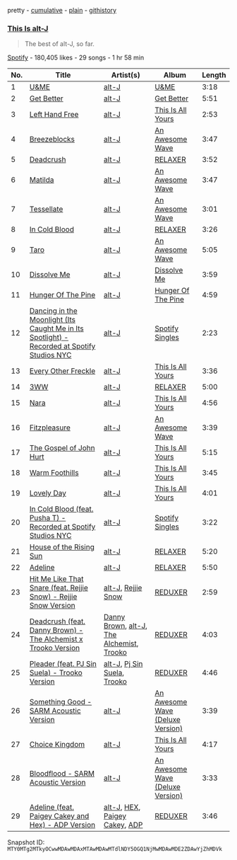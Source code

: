 pretty - [cumulative](/playlists/cumulative/37i9dQZF1DWXMmak2OV7PN.md) - [plain](/playlists/plain/37i9dQZF1DWXMmak2OV7PN) - [githistory](https://github.githistory.xyz/mackorone/spotify-playlist-archive/blob/main/playlists/plain/37i9dQZF1DWXMmak2OV7PN)

### [This Is alt\-J](https://open.spotify.com/playlist/37i9dQZF1DWXMmak2OV7PN)

> The best of alt\-J, so far.

[Spotify](https://open.spotify.com/user/spotify) - 180,405 likes - 29 songs - 1 hr 58 min

| No. | Title | Artist(s) | Album | Length |
|---|---|---|---|---|
| 1 | [U&ME](https://open.spotify.com/track/4UoZigJdqn8y8jmMzuvmLd) | [alt\-J](https://open.spotify.com/artist/3XHO7cRUPCLOr6jwp8vsx5) | [U&ME](https://open.spotify.com/album/4zAk9vfm8nKpkUpCYssqf7) | 3:18 |
| 2 | [Get Better](https://open.spotify.com/track/50C9mP5YA85Bly8BFSi1Rx) | [alt\-J](https://open.spotify.com/artist/3XHO7cRUPCLOr6jwp8vsx5) | [Get Better](https://open.spotify.com/album/6HkxATFH7iwXQVBmNvaE0S) | 5:51 |
| 3 | [Left Hand Free](https://open.spotify.com/track/4iEOVEULZRvmzYSZY2ViKN) | [alt\-J](https://open.spotify.com/artist/3XHO7cRUPCLOr6jwp8vsx5) | [This Is All Yours](https://open.spotify.com/album/4oktVvRuO1In9B7Hz0xm0a) | 2:53 |
| 4 | [Breezeblocks](https://open.spotify.com/track/3n69hLUdIsSa1WlRmjMZlW) | [alt\-J](https://open.spotify.com/artist/3XHO7cRUPCLOr6jwp8vsx5) | [An Awesome Wave](https://open.spotify.com/album/6k3vC8nep1BfqAIJ81L6OL) | 3:47 |
| 5 | [Deadcrush](https://open.spotify.com/track/31NlUNUwkxde5WSm7Uy9WW) | [alt\-J](https://open.spotify.com/artist/3XHO7cRUPCLOr6jwp8vsx5) | [RELAXER](https://open.spotify.com/album/1ScSaTZKeDI1YCAV0fCqWQ) | 3:52 |
| 6 | [Matilda](https://open.spotify.com/track/3aA5fk4c6a7e5HM4rJqkSF) | [alt\-J](https://open.spotify.com/artist/3XHO7cRUPCLOr6jwp8vsx5) | [An Awesome Wave](https://open.spotify.com/album/6k3vC8nep1BfqAIJ81L6OL) | 3:47 |
| 7 | [Tessellate](https://open.spotify.com/track/1o22EcqsCANhwYdaNOSdwS) | [alt\-J](https://open.spotify.com/artist/3XHO7cRUPCLOr6jwp8vsx5) | [An Awesome Wave](https://open.spotify.com/album/6k3vC8nep1BfqAIJ81L6OL) | 3:01 |
| 8 | [In Cold Blood](https://open.spotify.com/track/4mlWaPW8O8sDjT5yJNUktJ) | [alt\-J](https://open.spotify.com/artist/3XHO7cRUPCLOr6jwp8vsx5) | [RELAXER](https://open.spotify.com/album/1ScSaTZKeDI1YCAV0fCqWQ) | 3:26 |
| 9 | [Taro](https://open.spotify.com/track/4tmwiN9YU7xMjh2hoqcVuI) | [alt\-J](https://open.spotify.com/artist/3XHO7cRUPCLOr6jwp8vsx5) | [An Awesome Wave](https://open.spotify.com/album/6k3vC8nep1BfqAIJ81L6OL) | 5:05 |
| 10 | [Dissolve Me](https://open.spotify.com/track/072NO26vkENZYhMeaD07ar) | [alt\-J](https://open.spotify.com/artist/3XHO7cRUPCLOr6jwp8vsx5) | [Dissolve Me](https://open.spotify.com/album/1sImbHvD4SvmySdnu6J3he) | 3:59 |
| 11 | [Hunger Of The Pine](https://open.spotify.com/track/0WgNkkgnjHS2jFHwyP30Lj) | [alt\-J](https://open.spotify.com/artist/3XHO7cRUPCLOr6jwp8vsx5) | [Hunger Of The Pine](https://open.spotify.com/album/17sZzVDEzIyizV1mIb3inW) | 4:59 |
| 12 | [Dancing in the Moonlight \(Its Caught Me in Its Spotlight\) \- Recorded at Spotify Studios NYC](https://open.spotify.com/track/69gzWecgN1hbNH2XhwZeh1) | [alt\-J](https://open.spotify.com/artist/3XHO7cRUPCLOr6jwp8vsx5) | [Spotify Singles](https://open.spotify.com/album/28zTdTImJA9a4vHwMIZuw7) | 2:23 |
| 13 | [Every Other Freckle](https://open.spotify.com/track/6BVBkKpZK09NmifUMZqj1z) | [alt\-J](https://open.spotify.com/artist/3XHO7cRUPCLOr6jwp8vsx5) | [This Is All Yours](https://open.spotify.com/album/4oktVvRuO1In9B7Hz0xm0a) | 3:36 |
| 14 | [3WW](https://open.spotify.com/track/2o54iaxwCr74C9uVk9h3Tl) | [alt\-J](https://open.spotify.com/artist/3XHO7cRUPCLOr6jwp8vsx5) | [RELAXER](https://open.spotify.com/album/1ScSaTZKeDI1YCAV0fCqWQ) | 5:00 |
| 15 | [Nara](https://open.spotify.com/track/57tzAvfPHXHzCHUNp9AUBm) | [alt\-J](https://open.spotify.com/artist/3XHO7cRUPCLOr6jwp8vsx5) | [This Is All Yours](https://open.spotify.com/album/4oktVvRuO1In9B7Hz0xm0a) | 4:56 |
| 16 | [Fitzpleasure](https://open.spotify.com/track/7DdXf9x75iEVCHWfoRwRuR) | [alt\-J](https://open.spotify.com/artist/3XHO7cRUPCLOr6jwp8vsx5) | [An Awesome Wave](https://open.spotify.com/album/6k3vC8nep1BfqAIJ81L6OL) | 3:39 |
| 17 | [The Gospel of John Hurt](https://open.spotify.com/track/5QZJAcP4nu3xL2NQV4AVHO) | [alt\-J](https://open.spotify.com/artist/3XHO7cRUPCLOr6jwp8vsx5) | [This Is All Yours](https://open.spotify.com/album/4oktVvRuO1In9B7Hz0xm0a) | 5:15 |
| 18 | [Warm Foothills](https://open.spotify.com/track/1YUcTZ0ehoHY6G6Prhcbj0) | [alt\-J](https://open.spotify.com/artist/3XHO7cRUPCLOr6jwp8vsx5) | [This Is All Yours](https://open.spotify.com/album/4oktVvRuO1In9B7Hz0xm0a) | 3:45 |
| 19 | [Lovely Day](https://open.spotify.com/track/2hLUWy9FUautRQqbAQ66T9) | [alt\-J](https://open.spotify.com/artist/3XHO7cRUPCLOr6jwp8vsx5) | [This Is All Yours](https://open.spotify.com/album/6TbkWAqqY4nhQnYim61IU8) | 4:01 |
| 20 | [In Cold Blood \(feat\. Pusha T\) \- Recorded at Spotify Studios NYC](https://open.spotify.com/track/2GqDfUHiwCtxyLmb1z5YGL) | [alt\-J](https://open.spotify.com/artist/3XHO7cRUPCLOr6jwp8vsx5) | [Spotify Singles](https://open.spotify.com/album/28zTdTImJA9a4vHwMIZuw7) | 3:22 |
| 21 | [House of the Rising Sun](https://open.spotify.com/track/09W79IcE4FvjeZYiIh8slG) | [alt\-J](https://open.spotify.com/artist/3XHO7cRUPCLOr6jwp8vsx5) | [RELAXER](https://open.spotify.com/album/3lBPyXvg1hhoJ1REnw80fZ) | 5:20 |
| 22 | [Adeline](https://open.spotify.com/track/3fNru4weVUmjoeKVriPvBl) | [alt\-J](https://open.spotify.com/artist/3XHO7cRUPCLOr6jwp8vsx5) | [RELAXER](https://open.spotify.com/album/1ScSaTZKeDI1YCAV0fCqWQ) | 5:50 |
| 23 | [Hit Me Like That Snare \(feat\. Rejjie Snow\) \- Rejjie Snow Version](https://open.spotify.com/track/2gNFtXlsoAkVBhDjinVWXg) | [alt\-J](https://open.spotify.com/artist/3XHO7cRUPCLOr6jwp8vsx5), [Rejjie Snow](https://open.spotify.com/artist/3lLHpTOJ11tWiUNGYN14gt) | [REDUXER](https://open.spotify.com/album/0wIrjFHo978a5qUT2DQO0W) | 2:59 |
| 24 | [Deadcrush \(feat\. Danny Brown\) \- The Alchemist x Trooko Version](https://open.spotify.com/track/1aX1uTxj1ehfaKhqz2LcMy) | [Danny Brown](https://open.spotify.com/artist/7aA592KWirLsnfb5ulGWvU), [alt\-J](https://open.spotify.com/artist/3XHO7cRUPCLOr6jwp8vsx5), [The Alchemist](https://open.spotify.com/artist/0eVyjRhzZKke2KFYTcDkeu), [Trooko](https://open.spotify.com/artist/6mPl1Nq6hMkto7vsF0PfGi) | [REDUXER](https://open.spotify.com/album/0wIrjFHo978a5qUT2DQO0W) | 4:03 |
| 25 | [Pleader \(feat\. PJ Sin Suela\) \- Trooko Version](https://open.spotify.com/track/4hoocRQpLHWG6RUrmewe4y) | [alt\-J](https://open.spotify.com/artist/3XHO7cRUPCLOr6jwp8vsx5), [Pj Sin Suela](https://open.spotify.com/artist/0AdjzZxHJ4MfbImx2rD0Df), [Trooko](https://open.spotify.com/artist/6mPl1Nq6hMkto7vsF0PfGi) | [REDUXER](https://open.spotify.com/album/0wIrjFHo978a5qUT2DQO0W) | 4:46 |
| 26 | [Something Good \- SARM Acoustic Version](https://open.spotify.com/track/6GZdVsrxFreCXNVdo2qeCa) | [alt\-J](https://open.spotify.com/artist/3XHO7cRUPCLOr6jwp8vsx5) | [An Awesome Wave \(Deluxe Version\)](https://open.spotify.com/album/719I4grSudmVzZdmzClX6W) | 3:39 |
| 27 | [Choice Kingdom](https://open.spotify.com/track/2NxX2IORexAjAvuhHZw52u) | [alt\-J](https://open.spotify.com/artist/3XHO7cRUPCLOr6jwp8vsx5) | [This Is All Yours](https://open.spotify.com/album/6TbkWAqqY4nhQnYim61IU8) | 4:17 |
| 28 | [Bloodflood \- SARM Acoustic Version](https://open.spotify.com/track/4ySQPTBPOXPlYKGXDFki71) | [alt\-J](https://open.spotify.com/artist/3XHO7cRUPCLOr6jwp8vsx5) | [An Awesome Wave \(Deluxe Version\)](https://open.spotify.com/album/719I4grSudmVzZdmzClX6W) | 3:33 |
| 29 | [Adeline \(feat\. Paigey Cakey and Hex\) \- ADP Version](https://open.spotify.com/track/5kWOvZNbRA9Nemq7t3BfFE) | [alt\-J](https://open.spotify.com/artist/3XHO7cRUPCLOr6jwp8vsx5), [HEX](https://open.spotify.com/artist/2XfxJqzWxfNSBNIdmVeNLI), [Paigey Cakey](https://open.spotify.com/artist/1Lfz8ISr2g1d33hirTmajR), [ADP](https://open.spotify.com/artist/0QAjuB54V29PdceQCHXq2i) | [REDUXER](https://open.spotify.com/album/0wIrjFHo978a5qUT2DQO0W) | 3:46 |

Snapshot ID: `MTY0MTg2MTkyOCwwMDAwMDAxMTAwMDAwMTdlNDY5OGQ1NjMwMDAwMDE2ZDAwYjZhMDVk`